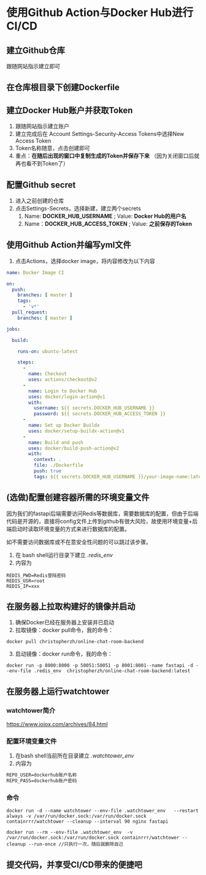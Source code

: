 # 使用Github Action与Docker Hub进行CI/CD
## 建立Github仓库
跟随网站指示建立即可
## 在仓库根目录下创建Dockerfile
## 建立Docker Hub账户并获取Token
1. 跟随网站指示建立账户
2. 建立完成后在 Account Settings-Security-Access Tokens中选择New Access Token
3. Token名称随意，点击创建即可
4. 重点：**在随后出现的窗口中复制生成的Token并保存下来** （因为关闭窗口后就再也看不到Token了）
## 配置Github secret
1. 进入之前创建的仓库
2. 点击Settings-Secrets，选择新建，建立两个secrets
   1. Name: **DOCKER_HUB_USERNAME** ; Value: **Docker Hub的用户名**
   2. Name：**DOCKER_HUB_ACCESS_TOKEN** ; Value: **之前保存的Token**
## 使用Github Action并编写yml文件
1. 点击Actions，选择docker image，将内容修改为以下内容
```yml
name: Docker Image CI

on:
  push:
    branches: [ master ]
    tags:
      - 'v*'
  pull_request:
    branches: [ master ]

jobs:

  build:

    runs-on: ubuntu-latest

    steps:
      -
        name: Checkout 
        uses: actions/checkout@v2
      -
        name: Login to Docker Hub
        uses: docker/login-action@v1
        with:
          username: ${{ secrets.DOCKER_HUB_USERNAME }}
          password: ${{ secrets.DOCKER_HUB_ACCESS_TOKEN }}
      -
        name: Set up Docker Buildx
        uses: docker/setup-buildx-action@v1
      -
        name: Build and push
        uses: docker/build-push-action@v2
        with:
          context: .
          file: ./Dockerfile
          push: true
          tags: ${{ secrets.DOCKER_HUB_USERNAME }}/your-image-name:latest
```

## (选做)配置创建容器所需的环境变量文件
因为我们的fastapi后端需要访问Redis等数据库，需要数据库的配置，但由于后端代码是开源的，直接将config文件上传到github有很大风险，故使用环境变量+后端启动时读取环境变量的方式来进行数据库的配置。

如不需要访问数据库或不在意安全性问题的可以跳过该步骤。

1. 在 bash shell运行目录下建立 *.redis_env*
2. 内容为
```
REDIS_PWD=Redis登陆密码
REDIS_USR=root
REDIS_IP=xxx
```
## 在服务器上拉取构建好的镜像并启动
1. 确保Docker已经在服务器上安装并已启动
2. 拉取镜像：docker pull命令，我的命令：
```docker
docker pull christopherzh/online-chat-room-backend
```
3. 启动镜像：docker run命令，我的命令：
```docker
docker run -p 8000:8000 -p 50051:50051 -p 8001:8001--name fastapi -d --env-file .redis_env  christopherzh/online-chat-room-backend:latest

```
## 在服务器上运行watchtower
### watchtower简介
https://www.ioiox.com/archives/84.html

### 配置环境变量文件
1. 在bash shell当前所在目录建立 *.watchtower_env*
2. 内容为
```txt
REPO_USER=dockerhub账户名称
REPO_PASS=dockerhub账户密码
```
### 命令
```docker
docker run -d --name watchtower --env-file .watchtower_env   --restart always -v /var/run/docker.sock:/var/run/docker.sock containrrr/watchtower --cleanup --interval 90 nginx fastapi

docker run --rm --env-file .watchtower_env  -v /var/run/docker.sock:/var/run/docker.sock containrrr/watchtower --cleanup --run-once //只执行一次，随后就删除自己
```
## 提交代码，并享受CI/CD带来的便捷吧
